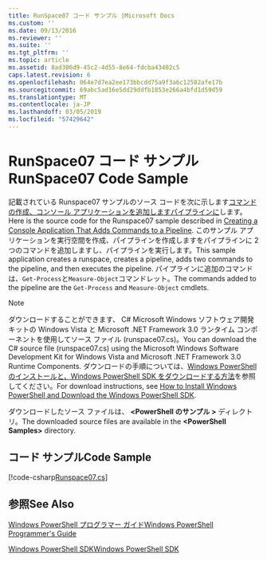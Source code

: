 ```yaml
---
title: RunSpace07 コード サンプル |Microsoft Docs
ms.custom: ''
ms.date: 09/13/2016
ms.reviewer: ''
ms.suite: ''
ms.tgt_pltfrm: ''
ms.topic: article
ms.assetid: 8ad306d9-45c2-4d55-8e64-fdcba43402c5
caps.latest.revision: 6
ms.openlocfilehash: 064e7d7ea2ee173bbcdd75a9f3a6c12582afe17b
ms.sourcegitcommit: 69abc5ad16e5dd29ddfb1853e266a4bfd1d59d59
ms.translationtype: MT
ms.contentlocale: ja-JP
ms.lasthandoff: 03/05/2019
ms.locfileid: "57429642"
---
```

# <a name="runspace07-code-sample"></a><span data-ttu-id="8c51f-102">RunSpace07 コード サンプル</span><span class="sxs-lookup"><span data-stu-id="8c51f-102">RunSpace07 Code Sample</span></span>

<span data-ttu-id="8c51f-103">記載されている Runspace07 サンプルのソース コードを次に示します[コマンドの作成、コンソール アプリケーションを追加しますパイプラインに](http://msdn.microsoft.com/en-us/01eb7808-e97b-4905-80be-9e2fa38c262e)します。</span><span class="sxs-lookup"><span data-stu-id="8c51f-103">Here is the source code for the Runspace07 sample described in [Creating a Console Application That Adds Commands to a Pipeline](http://msdn.microsoft.com/en-us/01eb7808-e97b-4905-80be-9e2fa38c262e).</span></span> <span data-ttu-id="8c51f-104">このサンプル アプリケーションを実行空間を作成、パイプラインを作成しますをパイプラインに 2 つのコマンドを追加しますし、パイプラインを実行します。</span><span class="sxs-lookup"><span data-stu-id="8c51f-104">This sample application creates a runspace, creates a pipeline, adds two commands to the pipeline, and then executes the pipeline.</span></span> <span data-ttu-id="8c51f-105">パイプラインに追加のコマンドは、`Get-Process`と`Measure-Object`コマンドレット。</span><span class="sxs-lookup"><span data-stu-id="8c51f-105">The commands added to the pipeline are the `Get-Process` and `Measure-Object` cmdlets.</span></span>

> [!NOTE]
> <span data-ttu-id="8c51f-106">ダウンロードすることができます、 C# Microsoft Windows ソフトウェア開発キットの Windows Vista と Microsoft .NET Framework 3.0 ランタイム コンポーネントを使用してソース ファイル (runspace07.cs)。</span><span class="sxs-lookup"><span data-stu-id="8c51f-106">You can download the C# source file (runspace07.cs) using the Microsoft Windows Software Development Kit for Windows Vista and Microsoft .NET Framework 3.0 Runtime Components.</span></span> <span data-ttu-id="8c51f-107">ダウンロードの手順については、[Windows PowerShell のインストールと、Windows PowerShell SDK をダウンロードする方法](/powershell/developer/installing-the-windows-powershell-sdk)を参照してください。</span><span class="sxs-lookup"><span data-stu-id="8c51f-107">For download instructions, see [How to Install Windows PowerShell and Download the Windows PowerShell SDK](/powershell/developer/installing-the-windows-powershell-sdk).</span></span>
>
> <span data-ttu-id="8c51f-108">ダウンロードしたソース ファイルは、  **\<PowerShell のサンプル >** ディレクトリ。</span><span class="sxs-lookup"><span data-stu-id="8c51f-108">The downloaded source files are available in the **\<PowerShell Samples>** directory.</span></span>

## <a name="code-sample"></a><span data-ttu-id="8c51f-109">コード サンプル</span><span class="sxs-lookup"><span data-stu-id="8c51f-109">Code Sample</span></span>

[!code-csharp[Runspace07.cs](../../powershell-sdk-samples/SDK-2.0/csharp/Runspace07/Runspace07.cs#L11-L108 "Runspace07.cs")]

## <a name="see-also"></a><span data-ttu-id="8c51f-110">参照</span><span class="sxs-lookup"><span data-stu-id="8c51f-110">See Also</span></span>

[<span data-ttu-id="8c51f-111">Windows PowerShell プログラマー ガイド</span><span class="sxs-lookup"><span data-stu-id="8c51f-111">Windows PowerShell Programmer's Guide</span></span>](./windows-powershell-programmer-s-guide.md)

[<span data-ttu-id="8c51f-112">Windows PowerShell SDK</span><span class="sxs-lookup"><span data-stu-id="8c51f-112">Windows PowerShell SDK</span></span>](../windows-powershell-reference.md)